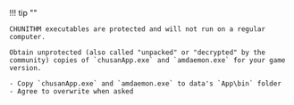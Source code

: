 !!! tip ""

    CHUNITHM executables are protected and will not run on a regular computer.

    Obtain unprotected (also called "unpacked" or "decrypted" by the community) copies of `chusanApp.exe` and `amdaemon.exe` for your game version.

    - Copy `chusanApp.exe` and `amdaemon.exe` to data's `App\bin` folder
    - Agree to overwrite when asked